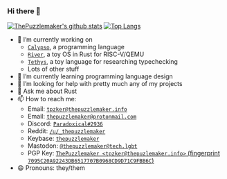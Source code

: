 ### Hi there 👋

[![ThePuzzlemaker's github stats](https://github-readme-stats.vercel.app/api?username=ThePuzzlemaker&theme=dark&show_icons=true&count_private=true)](https://github.com/anuraghazra/github-readme-stats) [![Top Langs](https://github-readme-stats.vercel.app/api/top-langs/?username=ThePuzzlemaker&exclude_repo=dotfiles,Crystalline,TritonLang&layout=compact&theme=dark)](https://github.com/anuraghazra/github-readme-stats)

- 🔭 I’m currently working on
  - [`Calypso`](https://github.com/calypso-lang/calypso), a programming language
  - [`River`](https://github.com/ThePuzzlemaker/river), a toy OS in Rust for RISC-V/QEMU
  - [`Tethys`](https://github.com/ThePuzzlemaker/tethys), a toy language for researching typechecking
  - Lots of other stuff
- 🌱 I’m currently learning programming language design
- 🤔 I’m looking for help with pretty much any of my projects
- 💬 Ask me about Rust
- 📫 How to reach me:
  - Email: [`tpzker@thepuzzlemaker.info`](mailto:tpzker@thepuzzlemaker.info)
  - Email: [`thepuzzlemaker@protonmail.com`](mailto:thepuzzlemaker@protonmail.com)
  - Discord: [`Paradoxical#2936`](https://dsc.bio/prdxcl)
  - Reddit: [`/u/_thepuzzlemaker`](https://reddit.com/u/_thepuzzlemaker)
  - Keybase: [`thepuzzlemaker`](https://keybase.io/thepuzzlemaker)
  - Mastodon: [`@thepuzzlemaker@tech.lgbt`](https://tech.lgbt/@thepuzzlemaker)
  - PGP Key: [`ThePuzzlemaker <tpzker@thepuzlemaker.info>` (fingerprint `7095C20A92243DB6517707B0968CD9D71C9FBB6C`)](https://thepuzzlemaker.info/public.asc)
- 😄 Pronouns: they/them
